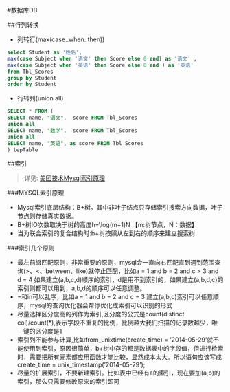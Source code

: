 #数据库DB

##行列转换
- 列转行(max(case..when..then))

 ```sql
 select Student as '姓名',
 max(case Subject when '语文' then Score else 0 end) as '语文' ,
 max(case Subject when '英语' then Score else 0 end ) as '英语'
 from Tbl_Scores
 group by Student
 order by Student
```
- 行转列(union all)

```sql
SELECT * FROM (
SELECT name, "语文",  score FROM Tbl_Scores
union all
SELECT name, "数学",  score FROM Tbl_Scores
union all
SELECT name, "英语", as score FROM Tbl_Scores
) tepTable
 ```

##索引
>详见: [美团技术Mysql索引原理](http://tech.meituan.com/mysql-index.html)

###MYSQL索引原理
- Mysql索引底层结构：B+树。其中非叶子结点只存储索引搜索方向数据，叶子节点则存储真实数据。
- B+树IO次数取决于树的高度h=\log(m+1)N 【m:树节点，N：数据】
- 当为联合索引的复合结构时:b+树按照从左到右的顺序来建立搜索树

###索引几个原则
- 最左前缀匹配原则，非常重要的原则，mysql会一直向右匹配直到遇到范围查询(>、<、between、like)就停止匹配，比如a = 1 and b = 2 and c > 3 and d = 4 如果建立(a,b,c,d)顺序的索引，d是用不到索引的，如果建立(a,b,d,c)的索引则都可以用到，a,b,d的顺序可以任意调整。
- =和in可以乱序，比如a = 1 and b = 2 and c = 3 建立(a,b,c)索引可以任意顺序，mysql的查询优化器会帮你优化成索引可以识别的形式
- 尽量选择区分度高的列作为索引,区分度的公式是count(distinct col)/count(*),表示字段不重复的比例，比例越大我们扫描的记录数越少，唯一键的区分度是1
- 索引列不能参与计算,比如from_unixtime(create_time) = ’2014-05-29’就不能使用到索引，原因很简单，b+树中存的都是数据表中的字段值，但进行检索时，需要把所有元素都应用函数才能比较，显然成本太大。所以语句应该写成create_time = unix_timestamp(’2014-05-29’);
- 尽量的扩展索引，不要新建索引。比如表中已经有a的索引，现在要加(a,b)的索引，那么只需要修改原来的索引即可